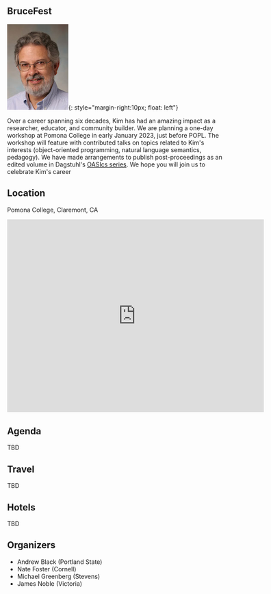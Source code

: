 ## BruceFest

![Kim Bruce](bruce-kim-2006.jpg){: style="margin-right:10px; float: left"}

Over a career spanning six decades, Kim has had an amazing impact as a researcher, educator, and community builder. We are planning a one-day workshop at Pomona College in early January 2023, just before POPL. The workshop will feature with contributed talks on topics related to Kim's interests (object-oriented programming, natural language semantics, pedagogy). We have made arrangements to publish post-proceedings as an edited volume in Dagstuhl's [OASIcs series](https://www.dagstuhl.de/en/publications/oasics/). We hope you will join us to celebrate Kim's career

<div style="clear:both;"></div>

## Location

Pomona College, Claremont, CA

<iframe src="https://www.google.com/maps/embed?pb=!1m18!1m12!1m3!1d3303.8972446297134!2d-117.714072384716!3d34.097772722776625!2m3!1f0!2f0!3f0!3m2!1i1024!2i768!4f13.1!3m3!1m2!1s0x80c331bfa6a0b645%3A0x8d4dc76d6821a77e!2sPomona%20College!5e0!3m2!1sen!2sus!4v1644319521656!5m2!1sen!2sus" width="600" height="450" style="border:0;" allowfullscreen="" loading="lazy"></iframe>

## Agenda

TBD

## Travel

TBD

## Hotels

TBD

## Organizers

* Andrew Black (Portland State)
* Nate Foster (Cornell)
* Michael Greenberg (Stevens)
* James Noble (Victoria)
